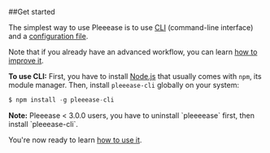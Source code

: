 ##Get started

The simplest way to use Pleeease is to use [CLI](/docs/#cli) (command-line interface) and a [configuration file](/docs/#configuration-file).

Note that if you already have an advanced workflow, you can learn [how to improve it](/workflow).

**To use CLI:** First, you have to install [Node.js](http://nodejs.org) that usually comes with `npm`, its module manager. Then, install `pleeease-cli` globally on your system:

```javascript
$ npm install -g pleeease-cli
```

<div class="note"><strong>Note:</strong> Pleeease < 3.0.0 users, you have to uninstall `pleeeease` first, then install `pleeease-cli`.</div>

You're now ready to learn [how to use it](#how-it-simply-works).
